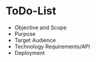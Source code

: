 # ToDo-List
- Objective and Scope
- Purpose
- Target Audience
- Technology Requirements/API
- Deployment
